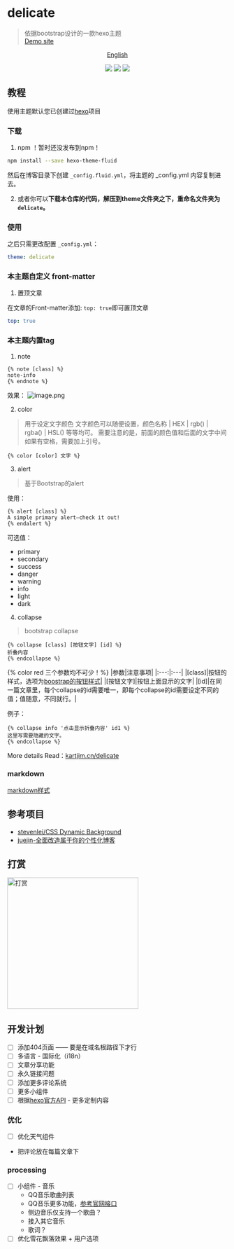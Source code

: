 # delicate

> 依据bootstrap设计的一款hexo主题  
> [Demo site](https://kartjim.top/delicate)

<div align="center">

[English](/README-EN.md)

</div>

<div align="center">
<a href="https://nodejs.org"><img src="https://img.shields.io/badge/node-%3E%3D10.9.0-blue"></a>
<a href="https://hexo.io"><img src="https://img.shields.io/badge/hexo-4.3.0-brightgreen"></a>
<a href="https://github.com/can-dy-jack/hexo-theme-delicate/blob/master/LICENSE"><img src="https://img.shields.io/badge/license-MIT-orange"></a>
</div>

## 教程

使用主题默认您已创建过[hexo](https://hexo.io)项目

### 下载

1. npm
！暂时还没发布到npm！

```bash
npm install --save hexo-theme-fluid
```

然后在博客目录下创建 `_config.fluid.yml`，将主题的 _config.yml 内容复制进去。

2. 或者你可以**下载本仓库的代码，解压到theme文件夹之下，重命名文件夹为`delicate`。**

### 使用

之后只需更改配置 `_config.yml`：

```yml
theme: delicate
```

### 本主题自定义 front-matter

1. 置顶文章

在文章的Front-matter添加: `top: true`即可置顶文章

```yml
top: true
```

### 本主题内置tag

1. note

```ejs
{% note [class] %}
note-info
{% endnote %}
```

效果：
![image.png](https://s2.loli.net/2021/12/11/d74VfQNhG9ELW1P.png)

2. color

> 用于设定文字颜色
> 文字颜色可以随便设置，颜色名称 | HEX | rgb() | rgba() | HSL() 等等均可。
> 需要注意的是，前面的颜色值和后面的文字中间如果有空格，需要加上引号。

```ejs
{% color [color] 文字 %}
```

3. alert

> 基于Bootstrap的alert

使用：

```ejs
{% alert [class] %}
A simple primary alert—check it out!
{% endalert %}
```

可选值：

- primary
- secondary
- success
- danger
- warning
- info
- light
- dark

4. collapse

> bootstrap collapse

```ejs
{% collapse [class] [按钮文字] [id] %}
折叠内容
{% endcollapse %}
```

{% color red 三个参数均不可少！%}
|参数|注意事项|
|:---:|:---|
|[class]|按钮的样式，选项为[boostrap的按钮样式](https://v4.bootcss.com/docs/components/buttons/)|
|[按钮文字]|按钮上面显示的文字|
|[id]|在同一篇文章里，每个collapse的id需要唯一，即每个collapse的id需要设定不同的值；值随意，不同就行。|

例子：

```ejs
{% collapse info '点击显示折叠内容' id1 %}
这里写需要隐藏的文字。
{% endcollapse %}
```

More details Read：[kartjim.cn/delicate](https://kartjim.cn/delicate/2021/11/12/code-test)

### markdown

[markdown样式](https://kartjim.cn/delicate/2021/11/14/markdown%E6%B5%8B%E8%AF%95%E6%96%87%E4%BB%B6/)

## 参考项目

- [stevenlei/CSS Dynamic Background](https://codepen.io/stevenlei/pen/ZEJxXGL?editors=1100)
- [juejin-全面改造属于你的个性化博客](https://juejin.cn/post/6997775533840793614#heading-5)

## 打赏

<img src="https://i.loli.net/2021/11/23/AKlzU5R7wNdHSpo.jpg" width=300 alt="打赏"/>

## 开发计划

- [ ] 添加404页面 —— 要是在域名根路径下才行
- [ ] 多语言 - 国际化（i18n）
- [ ] 文章分享功能
- [ ] 永久链接问题
- [ ] 添加更多评论系统
- [ ] 更多小组件
- [ ] 根据[hexo官方API](https://hexo.io/zh-cn/api/) - 更多定制内容

### 优化

- [ ] 优化天气组件
- 把评论放在每篇文章下

### processing

- [ ] 小组件 - 音乐
  - QQ音乐歌曲列表
  - QQ音乐更多功能，[参考官网接口](https://y.qq.com/m/api/open/index.html)
  - 侧边音乐仅支持一个歌曲？
  - 接入其它音乐
  - 歌词？
- [ ] 优化雪花飘落效果 + 用户选项
